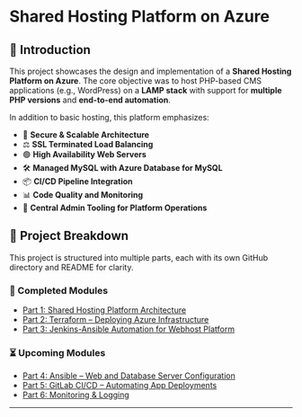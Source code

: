 # Shared Hosting Platform on Azure

## 🔧 Introduction

This project showcases the design and implementation of a **Shared Hosting Platform on Azure**. The core objective was to host PHP-based CMS applications (e.g., WordPress) on a **LAMP stack** with support for **multiple PHP versions** and **end-to-end automation**.

In addition to basic hosting, this platform emphasizes:

- 🔐 **Secure & Scalable Architecture**
- ⚖️ **SSL Terminated Load Balancing**
- 🟢 **High Availability Web Servers**
- 🛠️ **Managed MySQL with Azure Database for MySQL**
- 📦 **CI/CD Pipeline Integration**
- 📊 **Code Quality and Monitoring**
- 🧰 **Central Admin Tooling for Platform Operations**

## 🧩 Project Breakdown

This project is structured into multiple parts, each with its own GitHub directory and README for clarity.

### 📘 Completed Modules

- [Part 1: Shared Hosting Platform Architecture](./docs/Part_1.md)
- [Part 2: Terraform – Deploying Azure Infrastructure](./terraform/README.md)
- [Part 3: Jenkins-Ansible Automation for Webhost Platform](./jenkins-ansible/README.md)

### ⏳ Upcoming Modules

- [Part 4: Ansible – Web and Database Server Configuration](#)
- [Part 5: GitLab CI/CD – Automating App Deployments](#)
- [Part 6: Monitoring & Logging](#)

---
